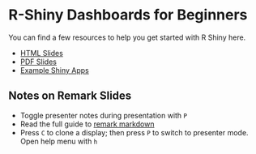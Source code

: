 # R-Shiny Dashboards for Beginners

You can find a few resources to help you get started with R Shiny here.

- [HTML Slides](https://ki-tools.github.io/RShinyDashboards/)
- [PDF Slides](https://github.com/ki-tools/RShinyDashboards/blob/slides/slides.pdf)
- [Example Shiny Apps](app/)

## Notes on Remark Slides

- Toggle presenter notes during presentation with `P`
- Read the full guide to [remark markdown](https://github.com/gnab/remark/wiki)
- Press `C` to clone a display; then press `P` to switch to presenter mode. Open help menu with `h`


